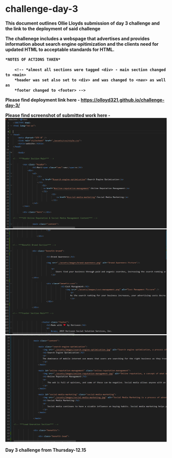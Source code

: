 # challenge-day-3

<strong>This document outlines Ollie Lloyds submission of day 3 challenge and the link to the deployment of said challenge<strong>

The challenege includes a webspage that advertises and provides information about search engine opitimization and the clients need for updated HTML to acceptable standards for HTML. 

    *NOTES OF ACTIONS TAKEN*

        <!-- *almost all sections were tagged <div> - main section changed to <main>
        *header was set also set to <div> and was changed to <nav> as well as 
        *footer changed to <footer> -->
    
    
    
Please find deployment link here - https://olloyd321.github.io/challenge-day-3/

Please find screenshot of submitted work here - ![Alt text](assets/images/Screenshot%202022-12-20%20214653.png)
                                                ![Alt text](assets/images/Screenshot%202022-12-20%20214735.png)
                                                ![Alt text](assets/images/Screenshot%202022-12-20%20214756.png)






Day 3 challenge from Thursday-12.15
